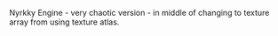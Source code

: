 Nyrkky Engine - very chaotic version - in middle of changing to texture array from using texture atlas.